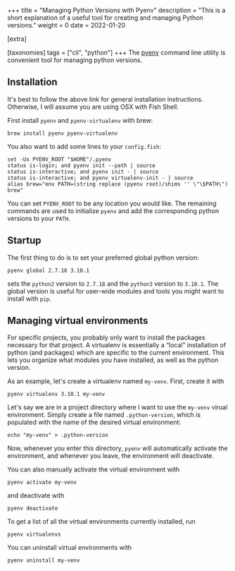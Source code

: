 +++
title = "Managing Python Versions with Pyenv"
description = "This is a short explanation of a useful tool for creating and managing Python versions."
weight = 0
date = 2022-01-20

[extra]

[taxonomies]
tags = ["cli", "python"]
+++
The [pyenv](https://github.com/pyenv/pyenv) command line utility is convenient tool for managing python versions.

## Installation
It's best to follow the above link for general installation instructions.
Otherwise, I will assume you are using OSX with Fish Shell.

First install `pyenv` and `pyenv-virtualenv` with brew:
```
brew install pyenv pyenv-virtualenv
```
You also want to add some lines to your `config.fish`:
```
set -Ux PYENV_ROOT "$HOME"/.pyenv
status is-login; and pyenv init --path | source
status is-interactive; and pyenv init - | source
status is-interactive; and pyenv virtualenv-init - | source
alias brew="env PATH=(string replace (pyenv root)/shims '' \"\$PATH\") brew"
```
You can set `PYENV_ROOT` to be any location you would like.
The remaining commands are used to initialize `pyenv` and add the corresponding python versions to your `PATH`.

## Startup
The first thing to do is to set your preferred global python version:
```
pyenv global 2.7.18 3.10.1
```
sets the `python2` version to `2.7.18` and the `python3` version to `3.10.1`.
The global version is useful for user-wide modules and tools you might want to install with `pip`.

## Managing virtual environments
For specific projects, you probably only want to install the packages necessary for that project.
A virtualenv is essentially a <q>local</q> installation of python (and packages) which are specific to the current environment.
This lets you organize what modules you have installed, as well as the python version.

As an example, let's create a virtualenv named `my-venv`.
First, create it with
```
pyenv virtualenv 3.10.1 my-venv
```
Let's say we are in a project directory where I want to use the `my-venv` virual environment.
Simply create a file named `.python-version`, which is populated with the name of the desired virtual environment:
```
echo "my-venv" > .python-version
```
Now, whenever you enter this directory, `pyenv` will automatically activate the environment, and whenever you leave, the environment will deactivate.

You can also manually activate the virtual environment with
```
pyenv activate my-venv
```
and deactivate with
```
pyenv deactivate
```
To get a list of all the virtual environments currently installed, run
```
pyenv virtualenvs
```
You can uninstall virtual environments with
```
pyenv uninstall my-venv
```
